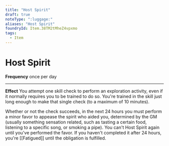 ```yaml
---
title: "Host Spirit"
draft: true
noteType: ":luggage:"
aliases: "Host Spirit"
foundryId: Item.38TM2tMheZ4vpxmo
tags:
  - Item
---
```


# Host Spirit

**Frequency** once per day

* * *

**Effect** You attempt one skill check to perform an exploration activity, even if it normally requires you to be trained to do so. You're trained in the skill just long enough to make that single check (to a maximum of 10 minutes).

Whether or not the check succeeds, in the next 24 hours you must perform a minor favor to appease the spirit who aided you, determined by the GM (usually something sensation related, such as tasting a certain food, listening to a specific song, or smoking a pipe). You can't Host Spirit again until you've performed the favor. If you haven't completed it after 24 hours, you're [[Fatigued]] until the obligation is fulfilled.
